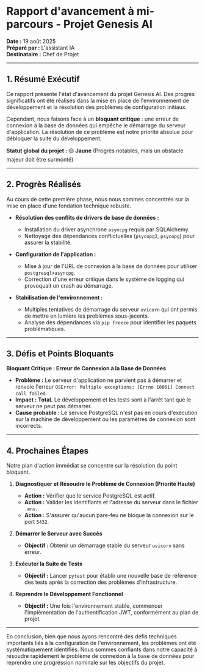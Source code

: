 # Rapport d'avancement à mi-parcours - Projet Genesis AI

**Date :** 19 août 2025  
**Préparé par :** L'assistant IA  
**Destinataire :** Chef de Projet

---

## 1. Résumé Exécutif

Ce rapport présente l'état d'avancement du projet Genesis AI. Des progrès significatifs ont été réalisés dans la mise en place de l'environnement de développement et la résolution des problèmes de configuration initiaux.

Cependant, nous faisons face à un **bloquant critique** : une erreur de connexion à la base de données qui empêche le démarrage du serveur d'application. La résolution de ce problème est notre priorité absolue pour débloquer la suite du développement.

**Statut global du projet :** 🟡 **Jaune** (Progrès notables, mais un obstacle majeur doit être surmonté)

---

## 2. Progrès Réalisés

Au cours de cette première phase, nous nous sommes concentrés sur la mise en place d'une fondation technique robuste.

*   **Résolution des conflits de drivers de base de données :**
    *   Installation du driver asynchrone `asyncpg` requis par SQLAlchemy.
    *   Nettoyage des dépendances conflictuelles (`psycopg2`, `psycopg`) pour assurer la stabilité.

*   **Configuration de l'application :**
    *   Mise à jour de l'URL de connexion à la base de données pour utiliser `postgresql+asyncpg`.
    *   Correction d'une erreur critique dans le système de logging qui provoquait un crash au démarrage.

*   **Stabilisation de l'environnement :**
    *   Multiples tentatives de démarrage du serveur `uvicorn` qui ont permis de mettre en lumière les problèmes sous-jacents.
    *   Analyse des dépendances via `pip freeze` pour identifier les paquets problématiques.

---

## 3. Défis et Points Bloquants

**Bloquant Critique : Erreur de Connexion à la Base de Données**

*   **Problème :** Le serveur d'application ne parvient pas à démarrer et renvoie l'erreur `OSError: Multiple exceptions: [Errno 10061] Connect call failed`.
*   **Impact :** **Total.** Le développement et les tests sont à l'arrêt tant que le serveur ne peut pas démarrer.
*   **Cause probable :** Le service PostgreSQL n'est pas en cours d'exécution sur la machine de développement ou les paramètres de connexion sont incorrects.

---

## 4. Prochaines Étapes

Notre plan d'action immédiat se concentre sur la résolution du point bloquant.

1.  **Diagnostiquer et Résoudre le Problème de Connexion (Priorité Haute)**
    *   **Action :** Vérifier que le service PostgreSQL est actif.
    *   **Action :** Valider les identifiants et l'adresse du serveur dans le fichier `.env`.
    *   **Action :** S'assurer qu'aucun pare-feu ne bloque la connexion sur le port `5432`.

2.  **Démarrer le Serveur avec Succès**
    *   **Objectif :** Obtenir un démarrage stable du serveur `uvicorn` sans erreur.

3.  **Exécuter la Suite de Tests**
    *   **Objectif :** Lancer `pytest` pour établir une nouvelle base de référence des tests après la correction des problèmes d'infrastructure.

4.  **Reprendre le Développement Fonctionnel**
    *   **Objectif :** Une fois l'environnement stable, commencer l'implémentation de l'authentification JWT, conformément au plan de projet.

---

En conclusion, bien que nous ayons rencontré des défis techniques importants liés à la configuration de l'environnement, les problèmes ont été systématiquement identifiés. Nous sommes confiants dans notre capacité à résoudre rapidement le problème de connexion à la base de données pour reprendre une progression nominale sur les objectifs du projet.